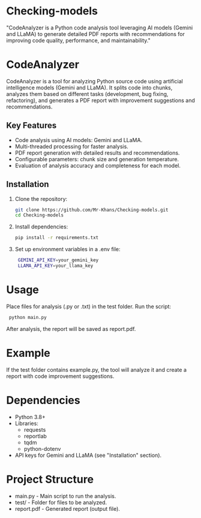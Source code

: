 # Checking-models
"CodeAnalyzer is a Python code analysis tool leveraging AI models (Gemini and LLaMA) to generate detailed PDF reports with recommendations for improving code quality, performance, and maintainability."

# CodeAnalyzer

CodeAnalyzer is a tool for analyzing Python source code using artificial intelligence models (Gemini and LLaMA). It splits code into chunks, analyzes them based on different tasks (development, bug fixing, refactoring), and generates a PDF report with improvement suggestions and recommendations.

## Key Features
- Code analysis using AI models: Gemini and LLaMA.
- Multi-threaded processing for faster analysis.
- PDF report generation with detailed results and recommendations.
- Configurable parameters: chunk size and generation temperature.
- Evaluation of analysis accuracy and completeness for each model.

## Installation

1. Clone the repository:
   ```bash
   git clone https://github.com/Mr-Khans/Checking-models.git
   cd Checking-models

2. Install dependencies:
    ```bash
    pip install -r requirements.txt

3. Set up environment variables in a .env file:
   ```bash
    GEMINI_API_KEY=your_gemini_key
    LLAMA_API_KEY=your_llama_key

# Usage
Place files for analysis (.py or .txt) in the test folder.
Run the script:
   ```bash
    python main.py
   ```
After analysis, the report will be saved as report.pdf.

# Example
If the test folder contains example.py, the tool will analyze it and create a report with code improvement suggestions.

# Dependencies
  * Python 3.8+
  * Libraries:
    * requests
    * reportlab
    * tqdm
    * python-dotenv
* API keys for Gemini and LLaMA (see "Installation" section).

# Project Structure
* main.py - Main script to run the analysis.
* test/ - Folder for files to be analyzed.
* report.pdf - Generated report (output file).
